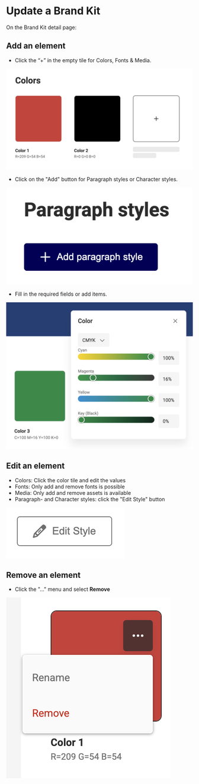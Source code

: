 # Update a Brand Kit

On the Brand Kit detail page:

## Add an element

- Click the “+” in the empty tile for Colors, Fonts & Media.

![screenshot](edit05.png)

- Click on the "Add" button for Paragraph styles or Character styles.  

![screenshot](edit07.png)

- Fill in the required fields or add items.  

![screenshot](edit06.png)

## Edit an element

- Colors: Click the color tile and edit the values
- Fonts: Only add and remove fonts is possible
- Media: Only add and remove assets is available
- Paragraph- and Character styles: click the "Edit Style" button

![screenshot](edit09.png)

## Remove an element

- Click the "..." menu and select **Remove**

![screenshot](edit10.png)
